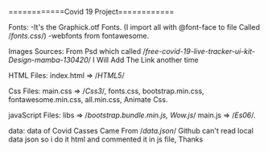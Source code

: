 ============Covid 19 Project============

Fonts:
-It's the Graphick.otf Fonts.
(I import all with @font-face to file Called /*fonts.css*/)
-webfonts from fontawesome.

Images Sources:
From Psd which called /*free-covid-19-live-tracker-ui-kit-Design-mamba-130420*/
I Will Add The Link another time

HTML Files:
index.html => /*HTML5*/

Css Files:
main.css => /*Css3*/, fonts.css, bootstrap.min.css, fontawesome.min.css, all.min.css, Animate Css.

javaScript Files:
libs => /*bootstrap.bundle.min.js, Wow.js*/
main.js => /*Es06*/.

data:
data of Covid Casses Came From /*data.json*/
Github can't read local data json so i do it html and commented it in js file, Thanks